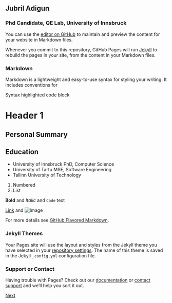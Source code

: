 
## Jubril Adigun
### Phd Candidate, QE Lab, University of Innsbruck

You can use the [editor on GitHub](https://github.com/ask4jubad/ask4jubad.io/edit/main/docs/index.md) to maintain and preview the content for your website in Markdown files.

Whenever you commit to this repository, GitHub Pages will run [Jekyll](https://jekyllrb.com/) to rebuild the pages in your site, from the content in your Markdown files.

### Markdown

Markdown is a lightweight and easy-to-use syntax for styling your writing. It includes conventions for

Syntax highlighted code block

# Header 1

## Personal Summary

## Education
- University of Innsbruck
  PhD, Computer Science
- University of Tartu
  MSE, Software Engineering
- Tallinn University of Technology


1. Numbered
2. List

**Bold** and _Italic_ and `Code` text

[Link](url) and ![Image](https://www.bing.com/images/search?view=detailV2&ccid=%2bszyNhmH&id=676BF3CE025B37757DAFE2DE52F4E81671A19B5C&thid=OIP.-szyNhmH5KntMLn2bHd3MgHaE7&mediaurl=https%3a%2f%2fmedia.voog.com%2f0000%2f0041%2f6055%2fphotos%2fwithpresident_large.jpg&cdnurl=https%3a%2f%2fth.bing.com%2fth%2fid%2fRfaccf2361987e4a9ed30b9f66c777732%3frik%3dXJuhcRbo9FLe4g%26pid%3dImgRaw&exph=852&expw=1280&q=jubril+adigun&simid=608035475054793364&ck=BED0560BC5351C4CFA393E76286AC432&selectedIndex=4&FORM=IRPRST)

For more details see [GitHub Flavored Markdown](https://guides.github.com/features/mastering-markdown/).

### Jekyll Themes

Your Pages site will use the layout and styles from the Jekyll theme you have selected in your [repository settings](https://github.com/ask4jubad/ask4jubad.io/settings/pages). The name of this theme is saved in the Jekyll `_config.yml` configuration file.

### Support or Contact

Having trouble with Pages? Check out our [documentation](https://docs.github.com/categories/github-pages-basics/) or [contact support](https://support.github.com/contact) and we’ll help you sort it out.

[Next](http://ask4jubad.github.io/askjubad/contact.md)
